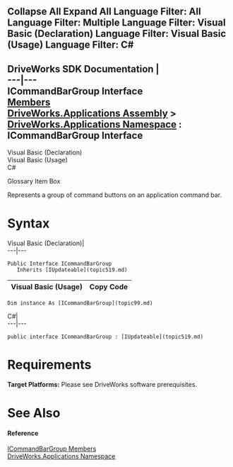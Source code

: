 Collapse All Expand All Language Filter: All  Language Filter: Multiple  Language Filter: Visual Basic (Declaration) Language Filter: Visual Basic (Usage) Language Filter: C#  
---  
DriveWorks SDK Documentation  |   
---|---  
ICommandBarGroup Interface   
[Members](topic100.md)   
[DriveWorks.Applications Assembly](topic13.md) > [DriveWorks.Applications Namespace](topic16.md) : ICommandBarGroup Interface  
---  
  
Visual Basic (Declaration)    
Visual Basic (Usage)    
C# 

Glossary Item Box

Represents a group of command buttons on an application command bar. 

# Syntax

Visual Basic (Declaration)|   
---|---  
      
    
    Public Interface ICommandBarGroup 
       Inherits [IUpdateable](topic519.md)   
  
Visual Basic (Usage)| Copy Code  
---|---  
      
    
    Dim instance As [ICommandBarGroup](topic99.md)  
  
C#|   
---|---  
      
    
    public interface ICommandBarGroup : [IUpdateable](topic519.md)    
  
# Requirements

**Target Platforms:** Please see DriveWorks software prerequisites.

# See Also

#### Reference

[ICommandBarGroup Members](topic100.md)   
[DriveWorks.Applications Namespace](topic16.md)


